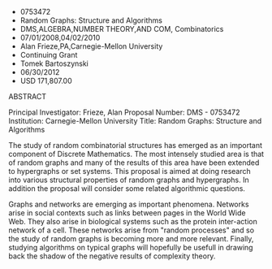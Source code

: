 
* 0753472
* Random Graphs: Structure and Algorithms
* DMS,ALGEBRA,NUMBER THEORY,AND COM, Combinatorics
* 07/01/2008,04/02/2010
* Alan Frieze,PA,Carnegie-Mellon University
* Continuing Grant
* Tomek Bartoszynski
* 06/30/2012
* USD 171,807.00

ABSTRACT

Principal Investigator: Frieze, Alan Proposal Number: DMS - 0753472 Institution:
Carnegie-Mellon University Title: Random Graphs: Structure and Algorithms

The study of random combinatorial structures has emerged as an important
component of Discrete Mathematics. The most intensely studied area is that of
random graphs and many of the results of this area have been extended to
hypergraphs or set systems. This proposal is aimed at doing research into
various structural properties of random graphs and hypergraphs. In addition the
proposal will consider some related algorithmic questions.

Graphs and networks are emerging as important phenomena. Networks arise in
social contexts such as links between pages in the World Wide Web. They also
arise in biological systems such as the protein inter-action network of a cell.
These networks arise from "random processes" and so the study of random graphs
is becoming more and more relevant. Finally, studying algorithms on typical
graphs will hopefully be usefull in drawing back the shadow of the negative
results of complexity theory.



